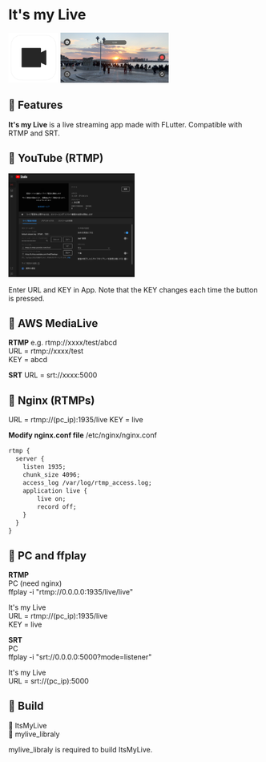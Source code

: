 # It's my Live

<img src='img/01.png' height=100px>  <img src='img/02.png' height=100px>

## :blue_book: Features

**It's my Live**  is a live streaming app made with FLutter. Compatible with RTMP and SRT.

## :blue_book: YouTube (RTMP)
<img src='img/03.png' width=50%>

Enter URL and KEY in App. Note that the KEY changes each time the button is pressed.

## :blue_book: AWS MediaLive

**RTMP**
e.g. rtmp://xxxx/test/abcd  
URL = rtmp://xxxx/test  
KEY = abcd

**SRT**
URL = srt://xxxx:5000  

## :blue_book: Nginx (RTMPs)

URL = rtmp://(pc_ip):1935/live
KEY = live

**Modify nginx.conf file**
/etc/nginx/nginx.conf

```
rtmp {
  server {
    listen 1935;
    chunk_size 4096;
    access_log /var/log/rtmp_access.log;
    application live { 
        live on;
        record off;
    }
  }
}
```

## :blue_book: PC and ffplay

**RTMP**  
PC (need nginx)  
ffplay -i "rtmp://0.0.0.0:1935/live/live"  

It's my Live  
URL = rtmp://(pc_ip):1935/live  
KEY = live  

**SRT**  
PC  
ffplay -i "srt://0.0.0.0:5000?mode=listener"  

It's my Live  
URL = srt://(pc_ip):5000  

## :blue_book: Build

:file_folder: ItsMyLive  
:file_folder: mylive_libraly  

mylive_libraly is required to build ItsMyLive.  


